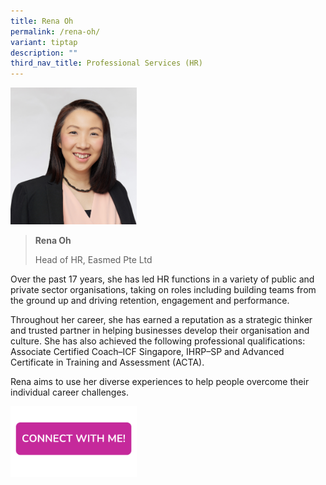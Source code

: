 ```yaml
---
title: Rena Oh
permalink: /rena-oh/
variant: tiptap
description: ""
third_nav_title: Professional Services (HR)
---
```

<p></p>
<div class="isomer-image-wrapper">
<img style="width: 40%;" height="auto" width="100%" alt="" src="/images/Profile Photos/Rena_Oh_1_copy.jpg">
</div>
<blockquote>
<p><strong>Rena Oh</strong>
</p>
<p>Head of HR, Easmed Pte Ltd</p>
</blockquote>
<p></p>
<p>Over the past 17 years, she has led HR functions in a variety of public
and private sector organisations, taking on roles including building teams
from the ground up and driving retention, engagement and performance.</p>
<p>Throughout her career, she has earned a reputation as a strategic thinker
and trusted partner in helping businesses develop their organisation and
culture. She has also achieved the following professional qualifications:
Associate Certified Coach–ICF Singapore, IHRP–SP and Advanced Certificate
in Training and Assessment (ACTA).</p>
<p>Rena aims to use her diverse experiences to help people overcome their
individual career challenges.</p><a class="isomer-image-wrapper" href="https://form.gov.sg/677f3aeb591c8c2780f0a744"><img style="width: 40%;" height="auto" width="100%" alt="" src="/images/CONNECT_WITH_ME.png"></a>
<p></p>